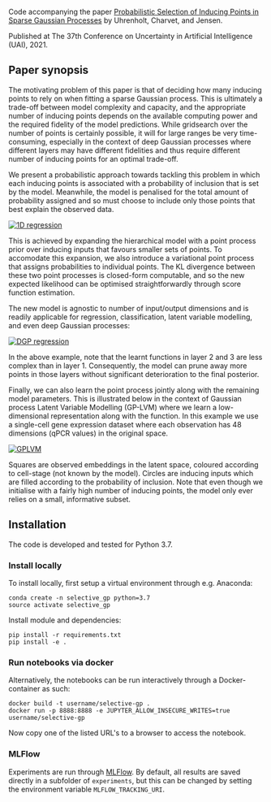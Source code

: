 Code accompanying the paper [Probabilistic Selection of Inducing Points in Sparse Gaussian Processes](https://arxiv.org/abs/2010.09370) by Uhrenholt, Charvet, and Jensen.

Published at The 37th Conference on Uncertainty in Artificial Intelligence (UAI), 2021.

## Paper synopsis
The motivating problem of this paper is that of deciding how many inducing points to rely on when fitting a sparse Gaussian process. This is ultimately a trade-off between model complexity and capacity, and the appropriate number of inducing points depends on the available computing power and the required fidelity of the model predictions. While gridsearch over the number of points is certainly possible, it will for large ranges be very time-consuming, especially in the context of deep Gaussian processes where different layers may have different fidelities and thus require different number of inducing points for an optimal trade-off.

We present a probabilistic approach towards tackling this problem in which each inducing points is associated with a probability of inclusion that is set by the model. Meanwhile, the model is penalised for the total amount of probability assigned and so must choose to include only those points that best explain the observed data.

[![1D regression](https://github.com/akuhren/selective_gp/blob/master/img/reg_1d.gif "1D regression")](https://github.com/akuhren/selective_gp/blob/master/img/reg_1d.gif "1D regression")

This is achieved by expanding the hierarchical model with a point process prior over inducing inputs that favours smaller sets of points. To accomodate this expansion, we also introduce a variational point process that assigns probabilities to individual points. The KL divergence between these two point processes is closed-form computable, and so the new expected likelihood can be optimised straightforwardly through score function estimation.

The new model is agnostic to number of input/output dimensions and is readily applicable for regression, classification, latent variable modelling, and even deep Gaussian processes:

[![DGP regression](https://github.com/akuhren/selective_gp/blob/master/img/reg_dgp.gif "DGP regression")](https://github.com/akuhren/selective_gp/blob/master/img/reg_dgp.gif "DGP regression")

In the above example, note that the learnt functions in layer 2 and 3 are less complex than in layer 1. Consequently, the model can prune away more points in those layers without significant deterioration to the final posterior.

Finally, we can also learn the point process jointly along with the remaining model parameters. This is illustrated below in the context of Gaussian process Latent Variable Modelling (GP-LVM) where we learn a low-dimensional representation along with the function. In this example we use a single-cell gene expression dataset where each observation has 48 dimensions (qPCR values) in the original space.

[![GPLVM](https://github.com/akuhren/selective_gp/blob/master/img/gplvm.gif "GPLVM")](https://github.com/akuhren/selective_gp/blob/master/img/gplvm.gif "GPLVM")

Squares are observed embeddings in the latent space, coloured according to cell-stage (not known by the model). Circles are inducing inputs which are filled according to the probability of inclusion. Note that even though we initialise with a fairly high number of inducing points, the model only ever relies on a small, informative subset.

## Installation
The code is developed and tested for Python 3.7.

### Install locally
To install locally, first setup a virtual environment through e.g. Anaconda:
```
conda create -n selective_gp python=3.7
source activate selective_gp
```

Install module and dependencies:
```
pip install -r requirements.txt
pip install -e .
```

### Run notebooks via docker
Alternatively, the notebooks can be run interactively through a Docker-container as such:

```
docker build -t username/selective-gp .
docker run -p 8888:8888 -e JUPYTER_ALLOW_INSECURE_WRITES=true username/selective-gp
```

Now copy one of the listed URL's to a browser to access the notebook.

### MLFlow
Experiments are run through [MLFlow](https://mlflow.org/). By default, all results are saved directly in a subfolder of `experiments`, but this can be changed by setting the environment variable `MLFLOW_TRACKING_URI`.
